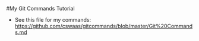 #My Git Commands Tutorial

- See this file for my commands:
https://github.com/cswaas/gitcommands/blob/master/Git%20Commands.md
